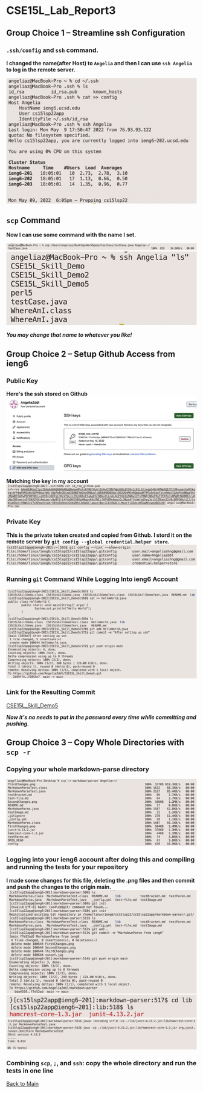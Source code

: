 # CSE15L_Lab_Report3

## Group Choice 1 – Streamline ssh Configuration

### `.ssh/config` and `ssh` command.

**I changed the name(after Host) to `Angelia` and then I can use `ssh Angelia` to log in the remote server.**

![Choice1](ChangeHostName.png)

## `scp` Command

**Now I can use some command with the name I set.**

![scp](Angelia_scp.png)
![ls](Angelia_ls.png)

***You may change that name to whatever you like!***

## Group Choice 2 – Setup Github Access from ieng6

### Public Key
**Here's the ssh stored on Github**
![github](github_ssh.png)

**Matching the key in my account**
![ieng6](account_ssh.png)

### Private Key
**This is the private token created and copied from Github. I stord it on the remote server by `git config --global credential.helper store`.**
![privatekey](git_privatekey.png)

### Running `git` Command While Logging Into ieng6 Account
![commit_and_push](commit_push_ssh.png)

### Link for the Resulting Commit
[CSE15L_Skill_Demo5](https://github.com/AngeliaZddl/CSE15L_Skill_Demo5/)

***Now it's no needs to put in the password every time while committing and pushing.***

## Group Choice 3 – Copy Whole Directories with `scp -r`

### Copying your whole markdown-parse directory

![scp_-r](spc_-r_markdown_parser.png)

### Logging into your ieng6 account after doing this and compiling and running the tests for your repository

**I made some changes for this file, deleting the .png files and then commit and push the changes to the origin main.**
![MarkdownParse1](Markdown_ieng6.png)
![MarkdownParse2](MarkdownParse_lib.png)
![MarkdownParse3](MarkdownParse_run_ieng6.png)

### Combining `scp`, `;`, and `ssh`: copy the whole directory and run the tests in one line

[Back to Main](https://angeliazddl.github.io/CSE15L_Lab_Report/)